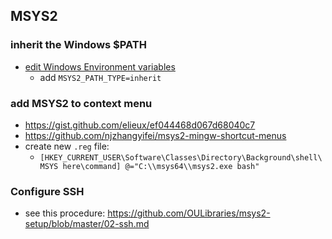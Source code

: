 ## MSYS2

### inherit the Windows $PATH

- [edit Windows Environment variables](https://sourceforge.net/p/msys2/discussion/general/thread/dbe17030/#3f85)
  - add `MSYS2_PATH_TYPE=inherit`

### add MSYS2 to context menu

- <https://gist.github.com/elieux/ef044468d067d68040c7>
- <https://github.com/njzhangyifei/msys2-mingw-shortcut-menus>
- create new `.reg` file:
  - `[HKEY_CURRENT_USER\Software\Classes\Directory\Background\shell\MSYS here\command] @="C:\\msys64\\msys2.exe bash"`

### Configure SSH

- see this procedure: <https://github.com/OULibraries/msys2-setup/blob/master/02-ssh.md>
